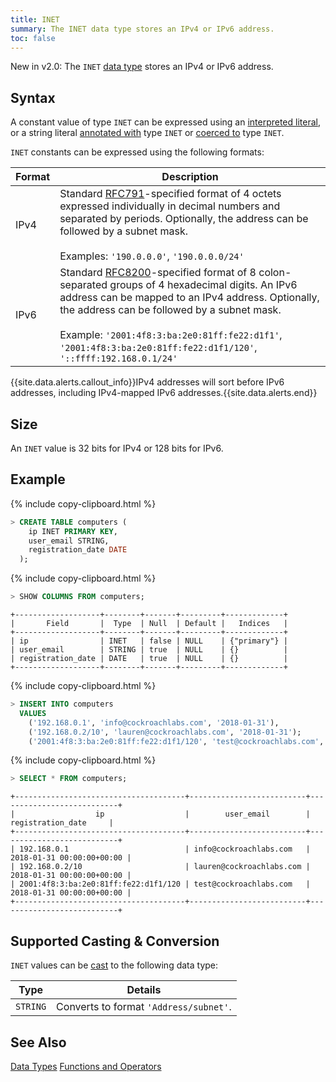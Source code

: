 ```yaml
---
title: INET
summary: The INET data type stores an IPv4 or IPv6 address.
toc: false
---
```

<span class="version-tag">New in v2.0:</span> The `INET` [data type](data-types.html) stores an IPv4 or IPv6 address.

<div id="toc"></div>

## Syntax

A constant value of type `INET` can be expressed using an
[interpreted literal](sql-constants.html#interpreted-literals), or a
string literal
[annotated with](sql-expressions.html#explicitly-typed-expressions)
type `INET` or
[coerced to](sql-expressions.html#explicit-type-coercions) type
`INET`.

`INET` constants can be expressed using the following formats:

Format | Description
-------|-------------
IPv4 | Standard [RFC791](https://tools.ietf.org/html/rfc791)-specified format of 4 octets expressed individually in decimal numbers and separated by periods. Optionally, the address can be followed by a subnet mask.<br><br> Examples: `'190.0.0.0'`, `'190.0.0.0/24'`
IPv6 | Standard [RFC8200](https://tools.ietf.org/html/rfc8200)-specified format of 8 colon-separated groups of 4 hexadecimal digits. An IPv6 address can be mapped to an IPv4 address. Optionally, the address can be followed by a subnet mask.<br><br> Example: `'2001:4f8:3:ba:2e0:81ff:fe22:d1f1'`, `'2001:4f8:3:ba:2e0:81ff:fe22:d1f1/120'`, `'::ffff:192.168.0.1/24'`

{{site.data.alerts.callout_info}}IPv4 addresses will sort before IPv6 addresses, including IPv4-mapped IPv6 addresses.{{site.data.alerts.end}}

## Size

An `INET` value is 32 bits for IPv4 or 128 bits for IPv6.

## Example

{% include copy-clipboard.html %}
~~~ sql
> CREATE TABLE computers (
    ip INET PRIMARY KEY,
    user_email STRING,
    registration_date DATE
  );
~~~

{% include copy-clipboard.html %}
~~~ sql
> SHOW COLUMNS FROM computers;
~~~
~~~
+-------------------+--------+-------+---------+-------------+
|       Field       |  Type  | Null  | Default |   Indices   |
+-------------------+--------+-------+---------+-------------+
| ip                | INET   | false | NULL    | {"primary"} |
| user_email        | STRING | true  | NULL    | {}          |
| registration_date | DATE   | true  | NULL    | {}          |
+-------------------+--------+-------+---------+-------------+
~~~

{% include copy-clipboard.html %}
~~~ sql
> INSERT INTO computers
  VALUES
    ('192.168.0.1', 'info@cockroachlabs.com', '2018-01-31'),
    ('192.168.0.2/10', 'lauren@cockroachlabs.com', '2018-01-31');
    ('2001:4f8:3:ba:2e0:81ff:fe22:d1f1/120', 'test@cockroachlabs.com', '2018-01-31');
~~~

{% include copy-clipboard.html %}
~~~ sql
> SELECT * FROM computers;
~~~
~~~
+--------------------------------------+--------------------------+---------------------------+
|                  ip                  |        user_email        |     registration_date     |
+--------------------------------------+--------------------------+---------------------------+
| 192.168.0.1                          | info@cockroachlabs.com   | 2018-01-31 00:00:00+00:00 |
| 192.168.0.2/10                       | lauren@cockroachlabs.com | 2018-01-31 00:00:00+00:00 |
| 2001:4f8:3:ba:2e0:81ff:fe22:d1f1/120 | test@cockroachlabs.com   | 2018-01-31 00:00:00+00:00 |
+--------------------------------------+--------------------------+---------------------------+
~~~

## Supported Casting & Conversion

`INET` values can be [cast](data-types.html#data-type-conversions-casts) to the following data type:

Type | Details
-----|--------
`STRING` | Converts to format `'Address/subnet'`.

## See Also

[Data Types](data-types.html)
[Functions and Operators](functions-and-operators.html)
